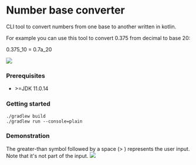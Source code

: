 # Number base converter
CLI tool to convert numbers from one base to another written in kotlin. 

For example you can use this tool to convert 0.375 from decimal to base 20: 

0.375_10 = 0.7a_20

 <img src="https://user-images.githubusercontent.com/6838540/169424836-827a253e-7119-4a45-9089-1dbea7f7db26.png" >
 
### Prerequisites

* \>=JDK 11.0.14

### Getting started 

```
./gradlew build
./gradlew run --console=plain
```

### Demonstration 
The greater-than symbol followed by a space (> ) represents the user input. Note that it's not part of the input.
<img src="https://user-images.githubusercontent.com/6838540/169424828-ab727de9-20e7-4835-9e5d-81912444d187.png" >

